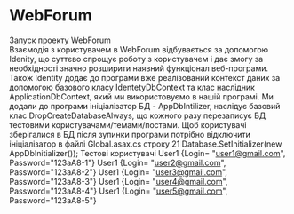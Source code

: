# WebForum
Запуск проекту WebForum
<br/>
Взаємодія з користувачем в WebForum відбувається за допомогою Idenity, що суттєво спрощує роботу з користувачем і дає змогу за необхідності значно розширити наявний функціонал веб-програми. Також Identity додає до програми вже реалізований контекст даних за допомогою базового класу IdentetyDbContext<T> та клас наслідник ApplicationDbContext, який ми використовуємо в нашій програмі. Ми додали до програми ініціалізатор БД - AppDbIntilizer, наслідує базовий клас DropCreateDatabaseAlways, що кожного разу перезаписує БД тестовими користувачами/темами/постами. Щоб користувачі зберігалися в БД після зупинки програми потрібно відключити ініціалізатор в файлі Global.asax.cs строку 21 Database.SetInitializer<ApplicationDbContext>(new AppDbInitializer()); 
Тестові користувачі
User1 {Login= "user1@gmail.com", Password="123aA8-1"}
User1 {Login= "user2@gmail.com", Password="123aA8-2"}
User1 {Login= "user3@gmail.com", Password="123aA8-3"}
User1 {Login= "user4@gmail.com", Password="123aA8-4"}
User1 {Login= "user5@gmail.com", Password="123aA8-5"}
